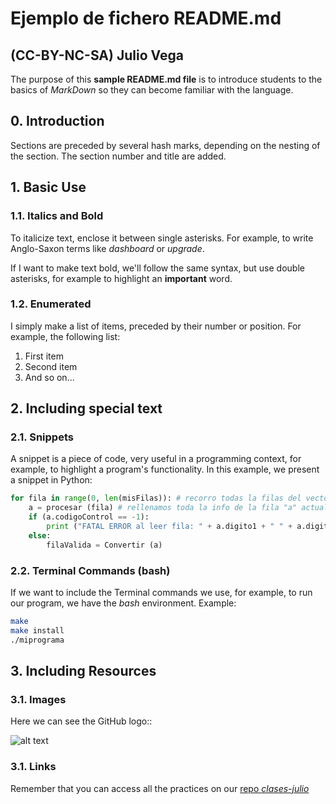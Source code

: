 # Ejemplo de fichero README.md
## (CC-BY-NC-SA) Julio Vega

The purpose of this **sample README.md file** is to introduce students to the basics of *MarkDown* so they can become familiar with the language.

## 0. Introduction

Sections are preceded by several hash marks, depending on the nesting of the section. The section number and title are added.

## 1. Basic Use

### 1.1. Italics and Bold

To italicize text, enclose it between single asterisks. For example, to write Anglo-Saxon terms like *dashboard* or *upgrade*.

If I want to make text bold, we'll follow the same syntax, but use double asterisks, for example to highlight an **important** word.

### 1.2. Enumerated

I simply make a list of items, preceded by their number or position. For example, the following list:

1. First item
2. Second item
3. And so on...

## 2. Including special text

### 2.1. Snippets

A snippet is a piece of code, very useful in a programming context, for example, to highlight a program's functionality. In this example, we present a snippet in Python:

```python
for fila in range(0, len(misFilas)): # recorro todas la filas del vector
    a = procesar (fila) # rellenamos toda la info de la fila "a" actual
    if (a.codigoControl == -1):
        print ("FATAL ERROR al leer fila: " + a.digito1 + " " + a.digito2 + ", " + a.tipo)
    else:
        filaValida = Convertir (a)
```

### 2.2. Terminal Commands (bash)

If we want to include the Terminal commands we use, for example, to run our program, we have the *bash* environment. Example:

```bash
make
make install
./miprograma
```

## 3. Including Resources

### 3.1. Images

Here we can see the GitHub logo::

![alt text](https://github.githubassets.com/images/modules/logos_page/GitHub-Logo.png "Logo de GitHub")

### 3.1. Links

Remember that you can access all the practices on our [repo *clases-julio*](https://github.com/clases-julio)
